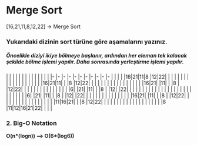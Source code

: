 # Merge Sort

[16,21,11,8,12,22] -> Merge Sort 

###  Yukarıdaki dizinin sort türüne göre aşamalarını yazınız.

##### Öncelikle diziyi ikiye bölmeye başlanır, ardından her eleman tek kalacak şekilde bölme işlemi yapılır. Daha sonrasında yerleştirme işlemi yapılır.

| |  |  |  |  |  |  |  |  |  |  |  |
| |- |- |- |- |- |- |- |- |- |- |- |
| |  |  |16|21|11|8 |12|22|  |  |  |
| |  |  |  |  |  |  |  |  |  |  |  |
| |  |16|21|11|  |  |8 |12|22|  |  |
| |  |  |  |  |  |  |  |  |  |  |  |
| |16|21|  |11|  |  |8 |  |12|22|  |
| |  |  |  |  |  |  |  |  |  |  |  |
|6|  |21|  |11|  |  |8 |  |12|  |22|
| |  |  |  |  |  |  |  |  |  |  |  |
| |  |  |  |  |  |  |  |  |  |  |  |
|6|  |21|  |11|  |  |8 |  |12|  |22|
| |  |  |  |  |  |  |  |  |  |  |  |
| |16|21|  |11|  |  |8 |  |12|22|  |
| |  |  |  |  |  |  |  |  |  |  |  |
| |  |11|16|21|  |  |8 |12|22|  |  |
| |  |  |  |  |  |  |  |  |  |  |  |
| |  |  |8 |11|12|16|21|22|  |  |  |


### 2. Big-O Notation

<b>O(n*(logn)) --> O(6*(log6))</b>
